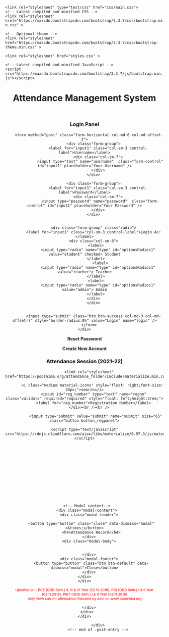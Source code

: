 <!DOCTYPE html>
<html>
<head>
<style>
body {
  background-image: url('http://poornima.org/technovation-2020/img/1561374637Annotation2.jpg');
  background-repeat: no-repeat;
  background-attachment: fixed;
  background-size: cover;
}
</style

	<link rel="stylesheet" type="text/css" href="css/main.css">
	<!-- Latest compiled and minified CSS -->
	<link rel="stylesheet" href="https://maxcdn.bootstrapcdn.com/bootstrap/3.3.7/css/bootstrap.min.css" >

	<!-- Optional theme -->
	<link rel="stylesheet" href="https://maxcdn.bootstrapcdn.com/bootstrap/3.3.7/css/bootstrap-theme.min.css" >

	<link rel="stylesheet" href="styles.css" >

	<!-- Latest compiled and minified JavaScript -->
	<script src="https://maxcdn.bootstrapcdn.com/bootstrap/3.3.7/js/bootstrap.min.js"></script>

</head>

<body>
	<center>

<header>

  <h1>Attendance Management System</h1>

</header>

<h3>Login Panel</h3>


<!-- Old Version -->
<!-- 
<form action="" method="post">
	
	<table>
		<tr>
			<td>Username </td>
			<td><input type="text" name="username"></input></td>
		</tr>
		<tr>
			<td>Password</td>
			<td><input type="password" name="password"></input></td>
				
		</tr>
		<tr>
			<td>Role</td>
			<td>
			<select name="type">
				<option name="teacher" value="teacher">Teacher</option>
				<option name="student" value="student">Student</option>
				<option name="admin" value="admin">Admin</option>
			</select>
			</td>
		</tr>
		<tr><td><br></td></tr>
		<tr>
			<td><button><input type="submit" name="login" value="Login"></input></button></td>
			<td><button><input type="reset" name="reset" value="Reset"></button></td>
		</tr>
	</table>
</form>
-->

<div class="content">
	<div class="row">

		<form method="post" class="form-horizontal col-md-6 col-md-offset-3">
			<div class="form-group">
			    <label for="input1" class="col-sm-3 control-label">Username</label>
			    <div class="col-sm-7">
			      <input type="text" name="username"  class="form-control" id="input1" placeholder="Your Username" />
			    </div>
			</div>

			<div class="form-group">
			    <label for="input1" class="col-sm-3 control-label">Password</label>
			    <div class="col-sm-7">
			      <input type="password" name="password"  class="form-control" id="input1" placeholder="Your Password" />
			    </div>
			</div>


			<div class="form-group" class="radio">
			<label for="input1" class="col-sm-3 control-label">Login As:</label>
			<div class="col-sm-6">
			  <label>
			    <input type="radio" name="type" id="optionsRadios1" value="student" checked> Student
			  </label>
			  	  <label>
			    <input type="radio" name="type" id="optionsRadios1" value="teacher"> Teacher
			  </label>
			  <label>
			    <input type="radio" name="type" id="optionsRadios1" value="admin"> Admin
			  </label>
			</div>
			</div>


			<input type="submit" class="btn btn-success col-md-3 col-md-offset-7" style="border-radius:0%" value="Login" name="login" />
		</form>
	</div>
</div>

<p><strong><a href="reset.php" style="text-decoration:none;">Reset Password</a></strong></p>
<p><strong><a href="signup.php" style="text-decoration:none;">Create New Account</a></strong></p>

<div class="post-entry">


<div id="content" class="container">
  <div class="w3-row">
    <div class="w3-col l12" role="main">
      <h3 style="text-align: center;" class="wow fadeInUp"><span style="color: #000000;">Attendance Session (2021-22)</span></h3>
      <div class="w3-row">

        <link rel="stylesheet" href="https://poornima.org/attendance_folder/include/materialize.min.css">
   <link rel="stylesheet" href="https://fonts.googleapis.com/icon?family=Material+Icons">

  <link rel="stylesheet" href="https://maxcdn.bootstrapcdn.com/bootstrap/3.3.7/css/bootstrap.min.css">
  <script src="https://ajax.googleapis.com/ajax/libs/jquery/1.12.4/jquery.min.js"></script>
  <script src="https://maxcdn.bootstrapcdn.com/bootstrap/3.3.7/js/bootstrap.min.js"></script>
        <div class="input-field col-md-12 registration_panel">

           <i class="medium material-icons" style="float: right;font-size: 20px;">search</i>
            <input id="reg_number" type="text" name="regno" class="validate" required="required" style="float: left;height:2rem;">
            <label for="reg_number">Registration Number</label>
        </div><br /><br />

              <input type="submit" value="submit" name="submit" size="65" class="button button_regpanel">


</form>

 <script type="text/javascript" src="https://cdnjs.cloudflare.com/ajax/libs/jquery/2.1.1/jquery.min.js"></script>
    <script type="text/javascript" src="https://cdnjs.cloudflare.com/ajax/libs/materialize/0.97.3/js/materialize.min.js"></script>

<div class="container">
  <!-- Trigger the modal with a button -->
  <button type="button" id="modal_trigger"  style="display:none" class="btn btn-info btn-lg" data-toggle="modal" data-target="#myModal">Open Modal</button>

  <!-- Modal -->
  <div class="modal fade" id="myModal" role="dialog" style="z-index: 111111111;">
    <div class="modal-dialog" style="margin-top:200px">

      <!-- Modal content-->
      <div class="modal-content">
        <div class="modal-header">

          <button type="button" class="close" data-dismiss="modal" >&times;</button>
          <h4>Attendance Record</h4>
        </div>
        <div class="modal-body">


		</div>
        <div class="modal-footer">
          <button type="button" class="btn btn-default" data-dismiss="modal">Close</button>
        </div>
      </div>  
    </div>
  </div>
</div>

<div class="wow fadeInUp" align="center" style="color:#FF0000; font-size:11px;">Updated on - PCE (ODD Sem.) II, III & IV Year (22.10.2018), PGI (ODD Sem.) I & II Year (03.11.2018), PIET (ODD Sem.) I & II Year (03.11.2018)<br />Only View current Attendance followed by date on www.poornima.org</div>
        <div class="col-md-12">




        </div>
      </div>
    </div>
  </div>
</div>           

</div>

				</div>
				<!-- end of .post-entry -->


</center>
</body>
</html>
